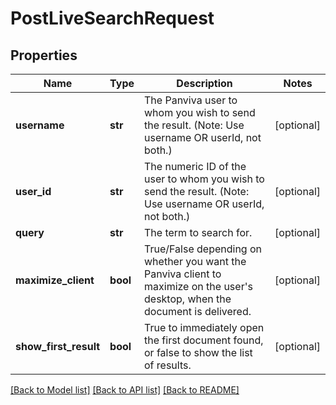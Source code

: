 # PostLiveSearchRequest

## Properties
Name | Type | Description | Notes
------------ | ------------- | ------------- | -------------
**username** | **str** | The Panviva user to whom you wish to send the result. (Note: Use username OR userId, not both.) | [optional] 
**user_id** | **str** | The numeric ID of the user to whom you wish to send the result. (Note: Use username OR userId, not both.) | [optional] 
**query** | **str** | The term to search for. | [optional] 
**maximize_client** | **bool** | True/False depending on whether you want the Panviva client to maximize on the user&#39;s desktop, when the document is delivered. | [optional] 
**show_first_result** | **bool** | True to immediately open the first document found, or false to show the list of results. | [optional] 

[[Back to Model list]](../README.md#documentation-for-models) [[Back to API list]](../README.md#documentation-for-api-endpoints) [[Back to README]](../README.md)


